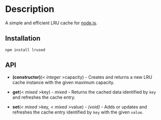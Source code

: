 # Description

A simple and efficient LRU cache for [node.js](http://nodejs.org/).

## Installation

    npm install lrused

## API

* **(constructor)**(< _integer_ >capacity) - Creates and returns a new LRU cache instance with the given maximum capacity.

* **get**(< _mixed_ >key) - _mixed_ - Returns the cached data identified by `key` and refreshes the cache entry.

* **set**(< _mixed_ >key, < _mixed_ >value) - _(void)_ - Adds or updates and refreshes the cache entry identified by `key` with the given `value`.
